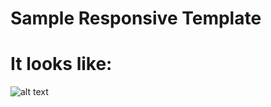 # Sample Responsive Template

# It looks like: 

![alt text](https://cdn.freebiesbug.com/wp-content/uploads/2012/12/business-psd-website-template.jpg)
